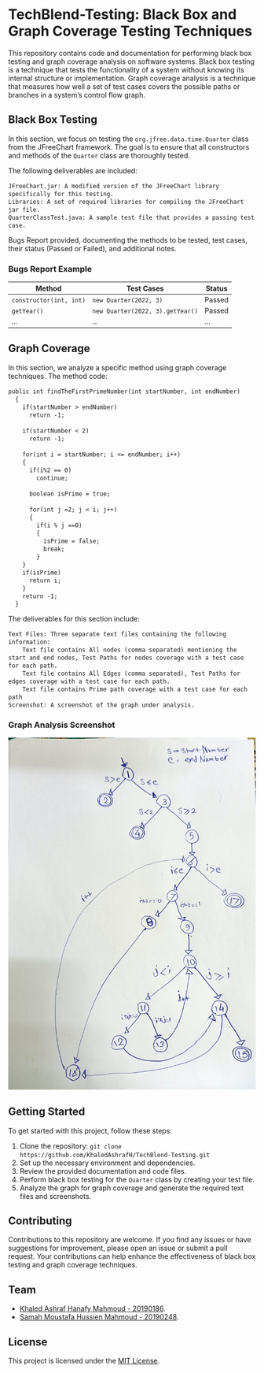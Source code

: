 # TechBlend-Testing: Black Box and Graph Coverage Testing Techniques 

This repository contains code and documentation for performing black box testing and graph coverage analysis on software systems. Black box testing is a technique that tests the functionality of a system without knowing its internal structure or implementation. Graph coverage analysis is a technique that measures how well a set of test cases covers the possible paths or branches in a system’s control flow graph. 

## Black Box Testing

In this section, we focus on testing the `org.jfree.data.time.Quarter` class from the JFreeChart framework. The goal is to ensure that all constructors and methods of the `Quarter` class are thoroughly tested.

The following deliverables are included:

    JFreeChart.jar: A modified version of the JFreeChart library specifically for this testing.
    Libraries: A set of required libraries for compiling the JFreeChart jar file.
    QuarterClassTest.java: A sample test file that provides a passing test case.

Bugs Report provided, documenting the methods to be tested, test cases, their status (Passed or Failed), and additional notes.

### Bugs Report Example

| Method                  | Test Cases                       | Status |
| ----------------------- | -------------------------------- | ------ |
| `constructor(int, int)` | `new Quarter(2022, 3)`           | Passed |
| `getYear()`             | `new Quarter(2022, 3).getYear()` | Passed |
| ...                     | ...                              | ...    |

## Graph Coverage

In this section, we analyze a specific method using graph coverage techniques. The method code:

```
public int findTheFirstPrimeNumber(int startNumber, int endNumber)
  {
    if(startNumber > endNumber)
      return -1;

    if(startNumber < 2)
      return -1;

    for(int i = startNumber; i <= endNumber; i++)
    {
      if(i%2 == 0)
        continue;

      boolean isPrime = true;

      for(int j =2; j < i; j++)
      {
        if(i % j ==0)
        {
          isPrime = false;
          break;
        }  
    }
    if(isPrime)
      return i;
    }
    return -1;
  }
```
The deliverables for this section include:

    Text Files: Three separate text files containing the following information:
        Text file contains All nodes (comma separated) mentioning the start and end nodes, Test Paths for nodes coverage with a test case for each path.
        Text file contains All Edges (comma separated), Test Paths for edges coverage with a test case for each path.
        Text file contains Prime path coverage with a test case for each path
    Screenshot: A screenshot of the graph under analysis.

### Graph Analysis Screenshot

![Graph Screenshot](GraphScreenshot.jpeg)

## Getting Started

To get started with this project, follow these steps:

1. Clone the repository: `git clone https://github.com/KhaledAshrafH/TechBlend-Testing.git`
2. Set up the necessary environment and dependencies.
3. Review the provided documentation and code files.
4. Perform black box testing for the `Quarter` class by creating your test file.
5. Analyze the graph for graph coverage and generate the required text files and screenshots.

## Contributing

Contributions to this repository are welcome. If you find any issues or have suggestions for improvement, please open an issue or submit a pull request. Your contributions can help enhance the effectiveness of black box testing and graph coverage techniques.

## Team

- [Khaled Ashraf Hanafy Mahmoud - 20190186](https://github.com/KhaledAshrafH).
- [Samah Moustafa Hussien Mahmoud - 20190248](https://github.com/Samah-20190248).

## License

This project is licensed under the [MIT License](LICENSE.md).
